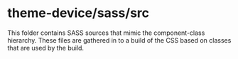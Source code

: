 # theme-device/sass/src

This folder contains SASS sources that mimic the component-class hierarchy. These files
are gathered in to a build of the CSS based on classes that are used by the build.

